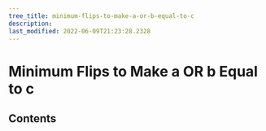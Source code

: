 ```yaml
---
tree_title: minimum-flips-to-make-a-or-b-equal-to-c
description: 
last_modified: 2022-06-09T21:23:28.2328
---
```


# Minimum Flips to Make a OR b Equal to c

## Contents
